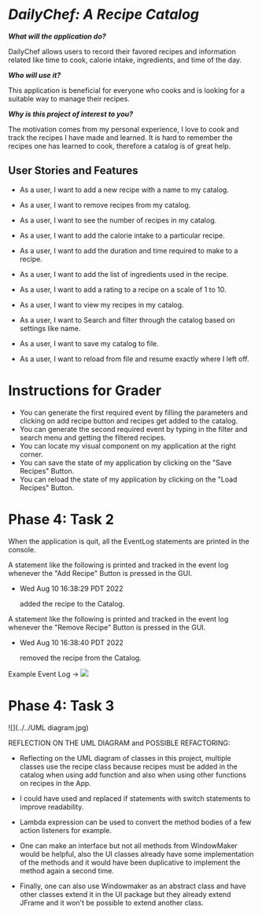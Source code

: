 # *DailyChef: A Recipe Catalog*




_**What will the application do?**_

DailyChef allows users to record their favored recipes
and information related like time to cook, calorie intake,
ingredients, and time of the day.

_**Who will use it?**_

This application is beneficial for everyone who
cooks and is looking for a suitable way to manage
their recipes.

_**Why is this project of interest to you?**_

The motivation comes from my personal experience,
I love to cook and track the recipes I have made
and learned.
It is hard to remember the recipes one has learned
to cook, therefore a catalog is of great help.


## User Stories and Features

- As a user, I want to add a new recipe with a name to my catalog.
- As a user, I want to remove recipes from my catalog.
- As a user, I want to see the number of recipes in my catalog.
- As a user, I want to add the calorie intake to a particular recipe.
- As a user, I want to add the duration and time required to make to a recipe.
- As a user, I want to add the list of ingredients used in the recipe.
- As a user, I want to add a rating to a recipe on a scale of 1 to 10. 
- As a user, I want to view my recipes in my catalog.
- As a user, I want to Search and filter through the catalog based on settings like name.

- As a user, I want to save my catalog to file.
- As a user, I want to reload from file and resume exactly where I left off.


# Instructions for Grader

- You can generate the first required event by filling the parameters and clicking on add recipe 
button and recipes get added to the catalog.
- You can generate the second required event by typing in the filter and search menu and getting the filtered recipes.
- You can locate my visual component on my application at the right corner.
- You can save the state of my application by clicking on the "Save Recipes" Button.
- You can reload the state of my application by clicking on the "Load Recipes" Button.


# Phase 4: Task 2

When the application is quit, all the EventLog statements are printed in the console.


A statement like the following is printed and tracked in the 
event log whenever the "Add Recipe" Button is pressed in the GUI.
- Wed Aug 10 16:38:29 PDT 2022

  added the recipe to the Catalog.

A statement like the following is printed and tracked in the
event log whenever the "Remove Recipe" Button is pressed in the GUI.
- Wed Aug 10 16:38:40 PDT 2022 

  removed the recipe from the Catalog.


Example Event Log ->
![](../../EventLog.jpg)



# Phase 4: Task 3

![](../../UML diagram.jpg)

REFLECTION ON THE UML DIAGRAM and POSSIBLE REFACTORING:

- Reflecting on the UML diagram of classes in this project, multiple classes use the recipe class because recipes must be added in the catalog when using add function and also when using other functions on recipes in the App.



- I could have used and replaced if statements with switch statements to improve readability.



- Lambda expression can be used to convert the method bodies of a few action listeners for example.



- One can make an interface but not all methods from WindowMaker would be helpful, also the UI classes already have some implementation of the methods and it would have been duplicative to implement the method again a second time.


- Finally, one can also use Windowmaker as an abstract class and have other classes extend it in the UI package but they already extend JFrame and it won't be possible to extend another class.

